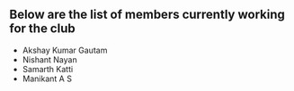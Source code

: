 ## Below are the list of members currently working for the club

- Akshay Kumar Gautam
- Nishant Nayan
- Samarth Katti
- Manikant A S
